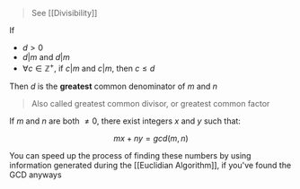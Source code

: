 > See [[Divisibility]]

If 

- $d > 0$
- $d \vert m$ and $d \vert m$
- $\forall c \in \mathbb{Z}^+$, if $c \vert m$ and $c \vert m$, then $c \leq d$

Then  $d$ is the **greatest** common denominator of $m$ and $n$

> Also called greatest common divisor, or greatest common factor

If $m$ and $n$ are both $\neq 0$, there exist integers $x$ and $y$ such that:

$$
mx + ny = gcd(m, n)
$$

You can speed up the process of finding these numbers by using information generated during the [[Euclidian Algorithm]], if you've found the GCD anyways



